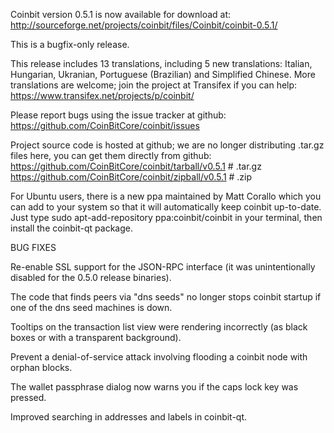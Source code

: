 Coinbit version 0.5.1 is now available for download at:
http://sourceforge.net/projects/coinbit/files/Coinbit/coinbit-0.5.1/

This is a bugfix-only release.

This release includes 13 translations, including 5 new translations:
Italian, Hungarian, Ukranian, Portuguese (Brazilian) and Simplified Chinese.
More translations are welcome; join the project at Transifex if you can help:
https://www.transifex.net/projects/p/coinbit/

Please report bugs using the issue tracker at github:
https://github.com/CoinBitCore/coinbit/issues

Project source code is hosted at github; we are no longer
distributing .tar.gz files here, you can get them
directly from github:
https://github.com/CoinBitCore/coinbit/tarball/v0.5.1  # .tar.gz
https://github.com/CoinBitCore/coinbit/zipball/v0.5.1  # .zip

For Ubuntu users, there is a new ppa maintained by Matt Corallo which
you can add to your system so that it will automatically keep
coinbit up-to-date.  Just type
sudo apt-add-repository ppa:coinbit/coinbit
in your terminal, then install the coinbit-qt package.


BUG FIXES

Re-enable SSL support for the JSON-RPC interface (it was unintentionally
disabled for the 0.5.0 release binaries).

The code that finds peers via "dns seeds" no longer stops coinbit startup
if one of the dns seed machines is down.

Tooltips on the transaction list view were rendering incorrectly (as black boxes
or with a transparent background).

Prevent a denial-of-service attack involving flooding a coinbit node with
orphan blocks.

The wallet passphrase dialog now warns you if the caps lock key was pressed.

Improved searching in addresses and labels in coinbit-qt.

